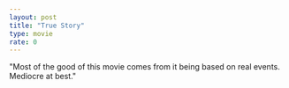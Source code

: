 ```yaml
---
layout: post
title: "True Story"
type: movie
rate: 0
---
```


"Most of the good of this movie comes from it being based on real events. Mediocre at best."

